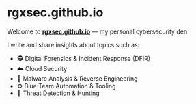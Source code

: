# rgxsec.github.io

Welcome to **[rgxsec.github.io](https://rgxsec.github.io/)** — my personal cybersecurity den.  

I write and share insights about topics such as:

- 🕵️ Digital Forensics & Incident Response (DFIR)  
- ☁️ Cloud Security  
- 🧬 Malware Analysis & Reverse Engineering  
- ⚙️ Blue Team Automation & Tooling  
- 🎯 Threat Detection & Hunting
